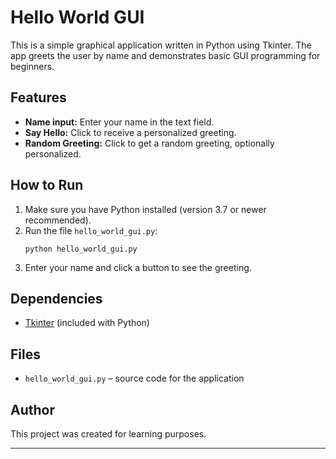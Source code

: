 # Hello World GUI

This is a simple graphical application written in Python using Tkinter. The app greets the user by name and demonstrates basic GUI programming for beginners.

## Features

- **Name input:** Enter your name in the text field.
- **Say Hello:** Click to receive a personalized greeting.
- **Random Greeting:** Click to get a random greeting, optionally personalized.

## How to Run

1. Make sure you have Python installed (version 3.7 or newer recommended).
2. Run the file `hello_world_gui.py`:
   ```
   python hello_world_gui.py
   ```
3. Enter your name and click a button to see the greeting.

## Dependencies

- [Tkinter](https://docs.python.org/3/library/tkinter.html) (included with Python)

## Files

- `hello_world_gui.py` – source code for the application

## Author

This project was created for learning purposes.

---
